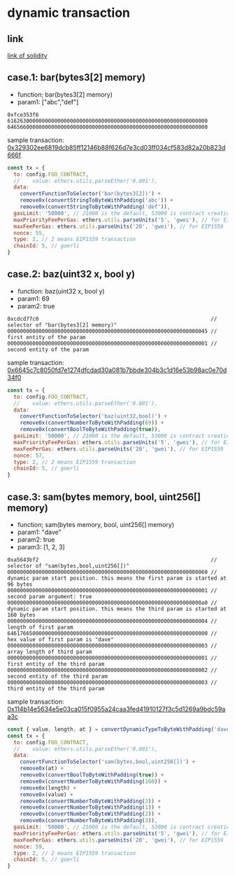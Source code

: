 # dynamic transaction

## link

[link of solidity](https://docs.soliditylang.org/en/latest/abi-spec.html#examples)

## case.1: bar(bytes3[2] memory)

- function; bar(bytes3[2] memory)
- param1: ["abc","def"]

```byte
0xfce353f6
6162630000000000000000000000000000000000000000000000000000000000
6465660000000000000000000000000000000000000000000000000000000000
```

sample transaction: [0x329302ee6819dcb85ff12146b88f626d7e3cd03ff034cf583d82a20b823d666f](https://goerli.etherscan.io/tx/0x329302ee6819dcb85ff12146b88f626d7e3cd03ff034cf583d82a20b823d666f)

```javascript
const tx = {
  to: config.FOO_CONTRACT,
  //    value: ethers.utils.parseEther('0.001'),
  data:
    convertFunctionToSelector('bar(bytes3[2])') +
    remove0x(convertStringToByteWithPadding('abc')) +
    remove0x(convertStringToByteWithPadding('def')),
  gasLimit: '50000', // 21000 is the default, 53000 is contract creation
  maxPriorityFeePerGas: ethers.utils.parseUnits('5', 'gwei'), // for EIP1559
  maxFeePerGas: ethers.utils.parseUnits('20', 'gwei'), // for EIP1559
  nonce: 55,
  type: 2, // 2 means EIP1559 transaction
  chainId: 5, // goerli
}
```

## case.2: baz(uint32 x, bool y)

- function: baz(uint32 x, bool y)
- param1: 69
- param2: true

```byte
0xcdcd77c0                                                       // selector of "bar(bytes3[2] memory)"
0000000000000000000000000000000000000000000000000000000000000045 // first entity of the param
0000000000000000000000000000000000000000000000000000000000000001 // second entity of the param
```

sample transaction: [0x6645c7c8050fd7e1274dfcdad30a081b7bbde304b3c1d16e53b98ac0e70d34f0](https://goerli.etherscan.io/tx/0x6645c7c8050fd7e1274dfcdad30a081b7bbde304b3c1d16e53b98ac0e70d34f0)

```javascript
const tx = {
  to: config.FOO_CONTRACT,
  //    value: ethers.utils.parseEther('0.001'),
  data:
    convertFunctionToSelector('baz(uint32,bool)') +
    remove0x(convertNumberToByteWithPadding(69)) +
    remove0x(convertBoolToByteWithPadding(true)),
  gasLimit: '50000', // 21000 is the default, 53000 is contract creation
  maxPriorityFeePerGas: ethers.utils.parseUnits('5', 'gwei'), // for EIP1559
  maxFeePerGas: ethers.utils.parseUnits('20', 'gwei'), // for EIP1559
  nonce: 57,
  type: 2, // 2 means EIP1559 transaction
  chainId: 5, // goerli
}
```

## case.3: sam(bytes memory, bool, uint256[] memory)

- function; sam(bytes memory, bool, uint256[] memory)
- param1: "dave"
- param2: true
- param3: [1, 2, 3]

```byte
0xa5643bf2                                                       // selector of "sam(bytes,bool,uint256[])"
0000000000000000000000000000000000000000000000000000000000000060 // dynamic param start position. this means the first param is started at 96 bytes
0000000000000000000000000000000000000000000000000000000000000001 // second param argument: true
00000000000000000000000000000000000000000000000000000000000000a0 // dynamic param start position. this means the third param is started at 160 bytes
0000000000000000000000000000000000000000000000000000000000000004 // length of first param
6461766500000000000000000000000000000000000000000000000000000000 // hex value of first param is "dave"
0000000000000000000000000000000000000000000000000000000000000003 // array length of third param
0000000000000000000000000000000000000000000000000000000000000001 // first entity of the third param
0000000000000000000000000000000000000000000000000000000000000002 // second entity of the third param
0000000000000000000000000000000000000000000000000000000000000003 // third entity of the third param
```

sample transaction: [0x114b14e5634e5e03ca015f0955a24caa3fed41910127f3c5d1269a9bdc59aa3c](https://goerli.etherscan.io/tx/0x114b14e5634e5e03ca015f0955a24caa3fed41910127f3c5d1269a9bdc59aa3c)

```javascript
const { value, length, at } = convertDynamicTypeToByteWithPadding('dave', 96)
const tx = {
  to: config.FOO_CONTRACT,
  //    value: ethers.utils.parseEther('0.001'),
  data:
    convertFunctionToSelector('sam(bytes,bool,uint256[])') +
    remove0x(at) +
    remove0x(convertBoolToByteWithPadding(true)) +
    remove0x(convertNumberToByteWithPadding(160)) +
    remove0x(length) +
    remove0x(value) +
    remove0x(convertNumberToByteWithPadding(3)) +
    remove0x(convertNumberToByteWithPadding(1)) +
    remove0x(convertNumberToByteWithPadding(2)) +
    remove0x(convertNumberToByteWithPadding(3)),
  gasLimit: '50000', // 21000 is the default, 53000 is contract creation
  maxPriorityFeePerGas: ethers.utils.parseUnits('5', 'gwei'), // for EIP1559
  maxFeePerGas: ethers.utils.parseUnits('20', 'gwei'), // for EIP1559
  nonce: 59,
  type: 2, // 2 means EIP1559 transaction
  chainId: 5, // goerli
}
```
